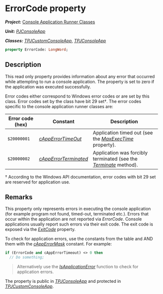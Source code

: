 # ErrorCode property

***Project:*** [Console Application Runner Classes](../API.md)

***Unit:*** [_PJConsoleApp_](./PJConsoleApp.md)

***Classes:*** [_TPJCustomConsoleApp_](./TPJCustomConsoleApp.md), [_TPJConsoleApp_](./TPJConsoleApp.md)

```pascal
property ErrorCode: LongWord;
```

## Description

This read only property provides information about any error that occurred while attempting to run a console application. The property is set to zero if the application was executed successfully.

Error codes either correspond to Windows error codes or are set by this class. Error codes set by the class have bit 29 set†. The error codes specific to the console application runner classes are:

| Error code (hex) | Constant | Description |
|------------------|----------|-------------|
| `$20000001` | [_cAppErrorTimeOut_](./Constants.md#capperrortimeout) | Application timed out (see the [_MaxExecTime_](./TPJCustomConsoleApp-MaxExecTime.md) property). |
| `$20000002` | [_cAppErrorTerminated_](./Constants.md#capperrorterminated) | Application was forcibly terminated (see the [_Terminate_](./TPJCustomConsoleApp-Terminate.md) method). |

† According to the Windows API documentation, error codes with bit 29 set are reserved for application use.

## Remarks

This property only represents errors in executing the console application (for example program not found, timed-out, terminated etc.). Errors that occur within the application are not reported via _ErrorCode_. Console applications usually report such errors via their exit code. The exit code is exposed via the [_ExitCode_](./TPJCustomConsoleApp-ExitCode.md) property.

To check for application errors, use the constants from the table and AND them with the [_cAppErrorMask_](./Constants.md#capperrormask) constant. For example:

```pascal
if (ErrorCode and cAppErrorTimeout) <> 0 then
  // Do something;
```

> Alternatively use the [_IsApplicationError_](./Routines.md#isapplicationerror) function to check for application errors.

The property is public in [_TPJConsoleApp_](./TPJConsoleApp.md) and protected in [_TPJCustomConsoleApp_](./TPJCustomConsoleApp.md).
